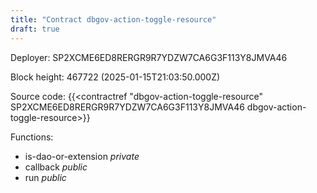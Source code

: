 ```yaml
---
title: "Contract dbgov-action-toggle-resource"
draft: true
---
```

Deployer: SP2XCME6ED8RERGR9R7YDZW7CA6G3F113Y8JMVA46


 



Block height: 467722 (2025-01-15T21:03:50.000Z)

Source code: {{<contractref "dbgov-action-toggle-resource" SP2XCME6ED8RERGR9R7YDZW7CA6G3F113Y8JMVA46 dbgov-action-toggle-resource>}}

Functions:

* is-dao-or-extension _private_
* callback _public_
* run _public_
